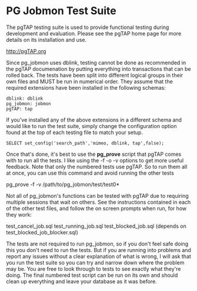 PG Jobmon Test Suite
====================

The pgTAP testing suite is used to provide functional testing during development and evaluation. Please see the pgTAP home page for more details on its installation and use.

http://pgTAP.org

Since pg_jobmon uses dblink, testing cannot be done as recommended in the pgTAP documenation by putting everything into transactions that can be rolled back. The tests have been split into different logical groups in their own files and MUST be run in numerical order. They assume that the required extensions have been installed in the following schemas:

    dblink: dblink
    pg_jobmon: jobmon 
    pgTAP: tap

If you've installed any of the above extensions in a different schema and would like to run the test suite, simply change the configuration option found at the top of each testing file to match your setup.

    SELECT set_config('search_path','mimeo, dblink, tap',false);

Once that's done, it's best to use the **pg_prove** script that pgTAP comes with to run all the tests. I like using the -f -o -v options to get more useful feedback. Note that only the numbered tests use pgTAP. So to run them all at once, you can use this command and avoid running the other tests

pg_prove -f -v /path/to/pg_jobmon/test/test0*

Not all of pg_jobmon's functions can be tested with pgTAP due to requiring multiple sessions that wait on others. See the instructions contained in each of the other test files, and follow the on screen prompts when run, for how they work: 

test_cancel_job.sql
test_running_job.sql
test_blocked_job.sql (depends on test_blocked_job_blocker.sql)

The tests are not required to run pg_jobmon, so if you don't feel safe doing this you don't need to run the tests. But if you are running into problems and report any issues without a clear explanation of what is wrong, I will ask that you run the test suite so you can try and narrow down where the problem may be. You are free to look through to tests to see exactly what they're doing. The final numbered test script can be run on its own and should clean up everything and leave your database as it was before.
